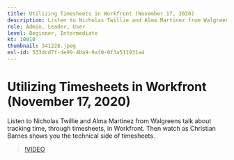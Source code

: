 ```yaml
---
title: Utilizing Timesheets in Workfront (November 17, 2020)
description: Listen to Nicholas Twillie and Alma Martinez from Walgreens talk about tracking time, through timesheets, in Workfront. Then watch as Christian Barnes shows yo… (Descriptions should be between 60 and 160 characters)
role: Admin, Leader, User
level: Beginner, Intermediate
kt: 10010
thumbnail: 341228.jpeg
exl-id: 533dcd7f-de99-4ba9-9af0-0f3a511931a4
---
```

# Utilizing Timesheets in Workfront (November 17, 2020)

Listen to Nicholas Twillie and Alma Martinez from Walgreens talk about tracking time, through timesheets, in Workfront. Then watch as Christian Barnes shows you the technical side of timesheets.

>[!VIDEO](https://video.tv.adobe.com/v/341228/?quality=12&learn=on)

